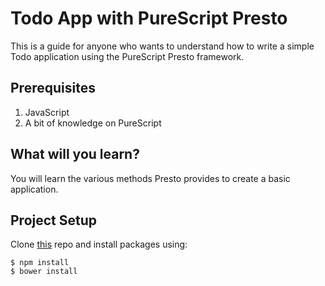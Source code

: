 # Todo App with PureScript Presto

This is a guide for anyone who wants to understand how to write a simple Todo application using the PureScript Presto framework.

## Prerequisites

1. JavaScript
2. A bit of knowledge on PureScript

## What will you learn?

You will learn the various methods Presto provides to create a basic application.

## Project Setup

Clone [this](https://github.com/iAmMrinal0/prestoExample) repo and install packages using:

```
$ npm install
$ bower install
```



